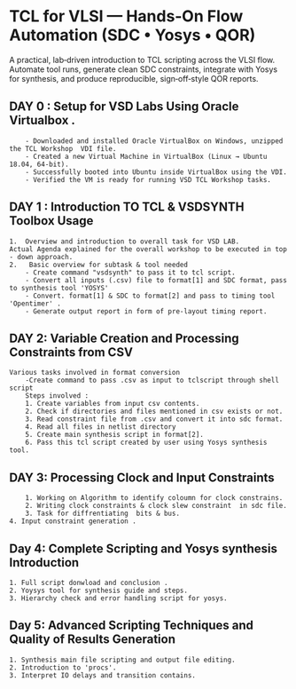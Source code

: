 # TCL for VLSI — Hands‑On Flow Automation (SDC • Yosys • QOR)
A practical, lab‑driven introduction to TCL scripting across the VLSI flow. Automate tool runs, generate clean SDC constraints, integrate with Yosys for synthesis, and produce reproducible, sign‑off‑style QOR reports. 

## DAY 0 : Setup for VSD Labs Using Oracle Virtualbox .
        - Downloaded and installed Oracle VirtualBox on Windows, unzipped the TCL Workshop  VDI file.
        - Created a new Virtual Machine in VirtualBox (Linux → Ubuntu 18.04, 64-bit). 
        - Successfully booted into Ubuntu inside VirtualBox using the VDI.
        - Verified the VM is ready for running VSD TCL Workshop tasks.

## DAY 1 : Introduction TO TCL & VSDSYNTH Toolbox Usage 
    1.  Overview and introduction to overall task for VSD LAB.
    Actual Agenda explained for the overall workshop to be executed in top - down approach.
    2.   Basic overview for subtask & tool needed 
        - Create command "vsdsynth" to pass it to tcl script. 
        - Convert all inputs (.csv) file to format[1] and SDC format, pass to synthesis tool 'YOSYS'
        - Convert. format[1] & SDC to format[2] and pass to timing tool 'Opentimer' .
        - Generate output report in form of pre-layout timing report. 

## DAY 2: Variable Creation and Processing Constraints from CSV
    Various tasks involved in format conversion 
        -Create command to pass .csv as input to tclscript through shell script
        Steps involved : 
        1. Create variables from input csv contents.
        2. Check if directories and files mentioned in csv exists or not.
        3. Read constraint file from .csv and convert it into sdc format. 
        4. Read all files in netlist directory 
        5. Create main synthesis script in format[2]. 
        6. Pass this tcl script created by user using Yosys synthesis tool. 

## DAY 3: Processing Clock and Input Constraints 
        1. Working on Algorithm to identify coloumn for clock constrains.
        2. Writing clock constraints & clock slew constraint  in sdc file.
        3. Task for diffrentiating  bits & bus. 
	4. Input constraint generation .

## Day 4: Complete Scripting and Yosys synthesis Introduction 
	1. Full script donwload and conclusion .
	2. Yoysys tool for synthesis guide and steps.
	3. Hierarchy check and error handling script for yosys.

## Day 5: Advanced Scripting Techniques and Quality of Results Generation 
	1. Synthesis main file scripting and output file editing.
	2. Introduction to 'procs'.
	3. Interpret IO delays and transition contains.    
